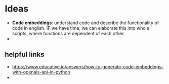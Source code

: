 # Ideas
- **Code embeddings**: understand code and describe the functionality of code in english. IF we have time, we can elaborate this into whole scripts, where functions are dependent of each other.
-

## helpful links
- https://www.educative.io/answers/how-to-generate-code-embeddings-with-openais-api-in-python
-